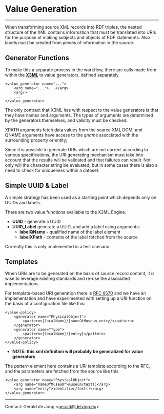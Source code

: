 # Value Generation
---

When transforming source XML records into RDF triples, the nested structure of the XML contains information that must be translated into URIs for the purpose of making subjects and objects of RDF statements.  Also labels must be created from pieces of information in the source.

## Generator Functions

To make this a separate process in the workflow, there are calls made from within the **[X3ML](x3ml-schema-mapping.md)** to value generators, defined separately.

	<value_generator name="...">
	    <arg name="...">...</arg>
	    <arg/>
	    ...
	</value_generator>

The only contract that X3ML has with respect to the value generators is that they have names and arguments.  The types of arguments are determined by the generators themselves, and validity must be checked.

XPATH arguments fetch data values from the source XML DOM, and QNAME arguments have access to the *qname* associated with the surrounding property or entity;

Since it is possible to generate URIs which are not correct according to various specifications, the URI generating mechanism must take into account that the results will be validated and that failures can result.  Not only will the character string be evaluated, but in some cases there is also a need to check for uniqueness within a dataset.

## Simple UUID & Label

A simple strategy has been used as a starting point which depends only on UUIDs and labels.

There are two value functions available to the X3ML Engine.

* **UUID** - generate a UUID
* **UUID_Label** generate a UUID, and add a label using arguments:
	* **labelQName** - qualified name of the label element
	* **labelXPath** - contents of the label fetched from the source

Currently this is only implemented in a test scenario.

## Templates

When URIs are to be generated on the basis of source record content, it is wise to leverage existing standards and re-use the associated implementations.

For template-based URI generation there is [RFC 6570](http://tools.ietf.org/html/rfc6570) and we have an implementation and have experimented with setting up a URI function on the basis of a configuration file like this:

	<value-policy>
	    <generator name="PhysicalObject">
	        <pattern>{localName}/{nameOfMuseum,entry}</pattern>
	    </generator>
	    <generator name="Type">
	        <pattern>{localName}/{entry}</pattern>
	    </generator>
	</value-policy>
	
* **NOTE: this xml definition will probably be generalized for value generators**

The *pattern* element here contains a URI template according to the RFC, and the parameters are fetched from the source like this:

	<value_generator name="PhysicalObject">
		<arg name="nameOfMuseum">museum/text()</arg>
		<arg name="entry">identifier/text()</arg>
	</value_generator>


---

Contact: Gerald de Jong &lt;gerald@delving.eu&gt;